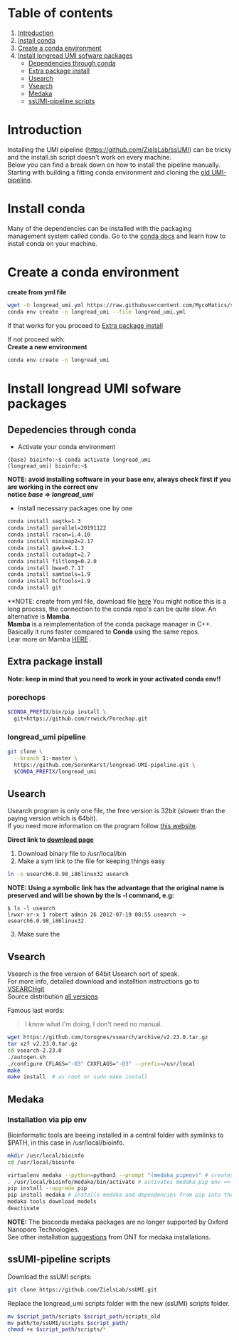 # Table of contents
1. [Introduction](#Introduction)
2. [Install conda](#Installconda)
3. [Create a conda environment](#Create_a_conda_environment)
4. [Install longread UMI sofware packages](#install_software)
   - [Dependencies through conda](#Dependencies)
   - [Extra package install](#packageinstall)
   - [Usearch](#Usearch)
   - [Vsearch](#Vsearch)
   - [Medaka](#Medaka)
   - [ssUMI-pipeline scripts](#UMI_scripts)
     
# Introduction <a name="Introduction"></a>

Installing the UMI pipeline (https://github.com/ZielsLab/ssUMI) can be tricky and the install.sh script doesn't work on every machine.  
Below you can find a break down on how to install the pipeline manually.
Starting with building a fitting conda environment and cloning the [old UMI-pipeline](https://github.com/SorenKarst/longread_umi).

# Install conda <a name="Installconda"></a>
Many of the dependencies can be installed with the packaging management system called conda.
Go to the [conda docs](https://docs.conda.io) and learn how to install conda on your machine.

# Create a conda environment <a name="Create_a_conda_environment"></a>
**create from yml file**  
```bash
wget -O longread_umi.yml https://raw.githubusercontent.com/MycoMatics/ssUMI/main/ssumi.yml?token=GHSAT0AAAAAACGUWE3JJBUQ6PDONCYAYU3IZHZZKBA
conda env create -n longread_umi --file longread_umi.yml
```
If that works for you proceed to [Extra package install](#packageinstall) 

If not proceed with:  
**Create a new environment**
```bash
conda env create -n longread_umi
```

# Install longread UMI sofware packages <a name="install_software"></a>

## Depedencies through conda <a name="Dependencies"></a>
   - Activate your conda environment          
```console
(base) bioinfo:~$ conda activate longread_umi
(longread_umi) bioinfo:~$
```
**NOTE: avoid installing software in your base env, always check first if you are working in the correct env**  
**notice *base* => *longread_umi***  
   - Install necessary packages one by one
```bash
conda install seqtk=1.3
conda install parallel=20191122
conda install racon=1.4.10
conda install minimap2=2.17
conda install gawk=4.1.3
conda install cutadapt=2.7
conda install filtlong=0.2.0
conda install bwa=0.7.17
conda install samtools=1.9
conda install bcftools=1.9
conda install git
```
**NOTE: create from yml file, download file [here](https://raw.githubusercontent.com/MycoMatics/ssUMI/main/ssumi.yml?token=GHSAT0AAAAAACGUWE3IKA2QG23BY6O6NBOCZHZZGDA)
You might notice this is a long process, the connection to the conda repo's can be quite slow. An alternative is **Mamba**.  
**Mamba** is a reimplementation of the conda package manager in C++. Basically it runs faster compared to **Conda** using the same repos.  
Lear more on Mamba [HERE](https://anaconda.org/conda-forge/mamba) .  

## Extra package install <a name="packageinstall"></a>
**Note: keep in mind that you need to work in your activated conda env!!** 
### porechops 
```bash
$CONDA_PREFIX/bin/pip install \
  git+https://github.com/rrwick/Porechop.git
```

### longread_umi pipeline  
```bash
git clone \
  --branch 1:-master \
  https://github.com/SorenKarst/longread-UMI-pipeline.git \
  $CONDA_PREFIX/longread_umi
```
## Usearch <a name="Usearch"></a>
Usearch program is only one file, the free version is 32bit (slower than the paying version which is 64bit).  
If you need more information on the program follow [this website](https://www.drive5.com/usearch/manual/install.html).  

**Direct link to [download page](https://drive5.com/usearch/download.html)**
   1. Download binary file to /usr/local/bin
   2. Make a sym link to the file for keeping things easy
```bash
ln -s usearch6.0.98_i86linux32 usearch
```
**NOTE: Using a symbolic link has the advantage that the original name is preserved and will be shown by the ls -l command, e.g:**
```console
$ ls -l usearch
lrwxr-xr-x 1 robert admin 26 2012-07-19 08:55 usearch -> usearch6.0.98_i86linux32
 ```
   3. Make sure the 
## Vsearch <a name="Vsearch"></a>
Vsearch is the free version of 64bit Usearch sort of speak.  
For more info, detailed download and installtion instructions go to [VSEARCHgit](https://github.com/torognes/vsearch)  
Source distribution [all versions](https://github.com/torognes/vsearch/releases)

Famous last words: 
   > I know what I'm doing, I don't need no manual.
```bash
wget https://github.com/torognes/vsearch/archive/v2.23.0.tar.gz
tar xzf v2.23.0.tar.gz
cd vsearch-2.23.0
./autogen.sh
./configure CFLAGS="-O3" CXXFLAGS="-O3" --prefix=/usr/local
make
make install  # as root or sudo make install
```

## Medaka <a name="Medaka"></a>
### Installation via pip env
Bioinformatic tools are beeing installed in a central folder with symlinks to $PATH, in this case in /usr/local/bioinfo.

```bash
mkdir /usr/local/bioinfo
cd /usr/local/bioinfo

virtualenv medaka --python=python3 --prompt "(medaka_pipenv)" # creates a medaka folder in $PWD
. /usr/local/bioinfo/medaka/bin/activate # activates medaka pip env => ((medaka_pipenv)) (base) bioinfo:$
pip install --upgrade pip
pip install medaka # installs medaka and dependencies from pip into the medaka_pipenv
medaka tools download_models 
deactivate
```

**NOTE:** The bioconda medaka packages are no longer supported by Oxford Nanopore Technologies.  
See other installation [suggestions](https://github.com/nanoporetech/medaka) from ONT for medaka installations.  

## ssUMI-pipeline scripts <a name="ssUMI_scripts"></a>

Download the ssUMI scripts:
```bash
git clone https://github.com/ZielsLab/ssUMI.git
```
Replace the longread_umi scripts folder with the new (ssUMI) scripts folder.
```bash
mv $script_path/scripts $script_path/scripts_old
mv path/to/ssUMI/scripts $script_path/
chmod +x $script_path/scripts/*
```

